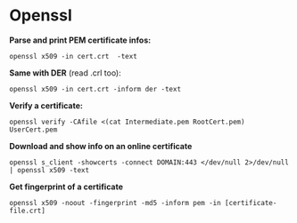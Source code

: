 # Openssl

**Parse and print PEM certificate infos:**
```
openssl x509 -in cert.crt  -text
```

**Same with DER** (read .crl too):
```
openssl x509 -in cert.crt -inform der -text
```

**Verify a certificate:**
```
openssl verify -CAfile <(cat Intermediate.pem RootCert.pem) UserCert.pem
```

**Download and show info on an online certificate**
```
openssl s_client -showcerts -connect DOMAIN:443 </dev/null 2>/dev/null | openssl x509 -text
```

**Get fingerprint of a certificate**
```
openssl x509 -noout -fingerprint -md5 -inform pem -in [certificate-file.crt]
```
